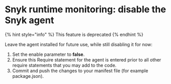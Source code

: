 # Snyk runtime monitoring: disable the Snyk agent

{% hint style="info" %}
This feature is deprecated
{% endhint %}

Leave the agent installed for future use, while still disabling it for now:

1. Set the enable parameter to **false**.
2. Ensure this Require statement for the agent is entered prior to all other require statements that you may add to the code.
3. Commit and push the changes to your manifest file \(for example package.json\).



